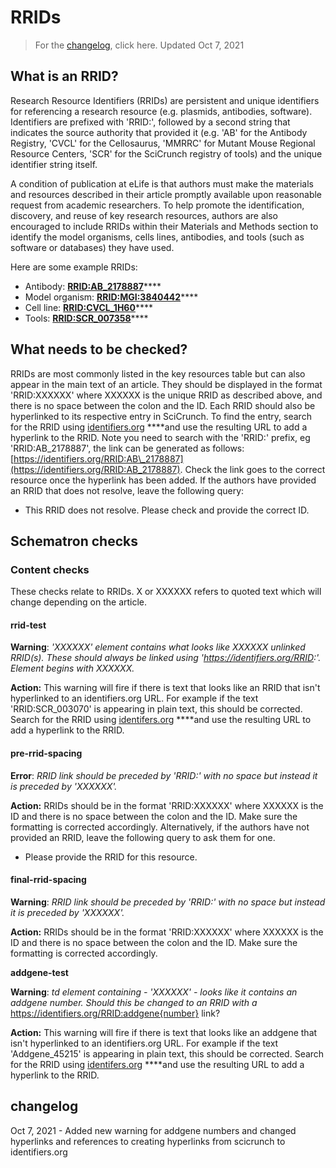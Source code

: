 # RRIDs

> For the [changelog](rrids.md#changelog), click here. Updated Oct 7, 2021

## What is an RRID?

Research Resource Identifiers \(RRIDs\) are persistent and unique identifiers for referencing a research resource \(e.g. plasmids, antibodies, software\). Identifiers are prefixed with 'RRID:', followed by a second string that indicates the source authority that provided it \(e.g. 'AB' for the Antibody Registry, 'CVCL' for the Cellosaurus, 'MMRRC' for Mutant Mouse Regional Resource Centers, 'SCR' for the SciCrunch registry of tools\) and the unique identifier string itself. 

A condition of publication at eLife is that authors must make the materials and resources described in their article promptly available upon reasonable request from academic researchers. To help promote the identification, discovery, and reuse of key research resources, authors are also encouraged to include RRIDs within their Materials and Methods section to identify the model organisms, cells lines, antibodies, and tools \(such as software or databases\) they have used.

Here are some example RRIDs:

* Antibody: [**RRID:AB\_2178887**](https://identifiers.org/RRID/RRID:AB_2178887)\*\*\*\*
* Model organism: [**RRID:MGI:3840442**](https://identifiers.org/RRID/RRID:MGI:3840442)\*\*\*\*
* Cell line: [**RRID:CVCL\_1H60**](https://identifiers.org/RRID/RRID:CVCL_1H60)\*\*\*\*
* Tools: [**RRID:SCR\_007358**](https://identifiers.org/RRID/RRID:SCR_007358)\*\*\*\*

## What needs to be checked?

RRIDs are most commonly listed in the key resources table but can also appear in the main text of an article. They should be displayed in the format 'RRID:XXXXXX' where XXXXXX is the unique RRID as described above, and there is no space between the colon and the ID. Each RRID should also be hyperlinked to its respective entry in SciCrunch. To find the entry, search for the RRID using [identifiers.org](https://identifiers.org/) ****and use the resulting URL to add a hyperlink to the RRID. Note you need to search with the 'RRID:' prefix, eg 'RRID:AB\_2178887', the link can be generated as follows: [https://identifiers.org/RRID:AB\_2178887](https://identifiers.org/RRID:AB_2178887). Check the link goes to the correct resource once the hyperlink has been added. If the authors have provided an RRID that does not resolve, leave the following query:

* This RRID does not resolve. Please check and provide the correct ID.

## Schematron checks

### Content checks

These checks relate to RRIDs. X or XXXXXX refers to quoted text which will change depending on the article.

#### rrid-test

**Warning**: _'XXXXXX' element contains what looks like XXXXXX unlinked RRID\(s\). These should always be linked using '_https://identifiers.org/RRID:_'. Element begins with XXXXXX._

**Action:** This warning will fire if there is text that looks like an RRID that isn't hyperlinked to an identifiers.org URL. For example if the text 'RRID:SCR\_003070' is appearing in plain text, this should be corrected. Search for the RRID using [identifers.org](https://identifiers.org/) ****and use the resulting URL to add a hyperlink to the RRID.

#### pre-rrid-spacing

**Error**: _RRID link should be preceded by 'RRID:' with no space but instead it is preceded by 'XXXXXX'._

**Action:** RRIDs should be in the format 'RRID:XXXXXX' where XXXXXX is the ID and there is no space between the colon and the ID. Make sure the formatting is corrected accordingly. Alternatively, if the authors have not provided an RRID, leave the following query to ask them for one. 

* Please provide the RRID for this resource.

#### final-rrid-spacing

**Warning**: _RRID link should be preceded by 'RRID:' with no space but instead it is preceded by 'XXXXXX'._

**Action:** RRIDs should be in the format 'RRID:XXXXXX' where XXXXXX is the ID and there is no space between the colon and the ID. Make sure the formatting is corrected accordingly. 

**addgene-test**

**Warning**: _td element containing - 'XXXXXX' - looks like it contains an addgene number. Should this be changed to an RRID with a_ https://identifiers.org/RRID:addgene{number} link?

**Action:** This warning will fire if there is text that looks like an addgene that isn't hyperlinked to an identifiers.org URL. For example if the text 'Addgene\_45215' is appearing in plain text, this should be corrected. Search for the RRID using [identifers.org](https://identifiers.org/) ****and use the resulting URL to add a hyperlink to the RRID.

## changelog

Oct 7, 2021 - Added new warning for addgene numbers and changed hyperlinks and references to creating hyperlinks from scicrunch to identifiers.org





